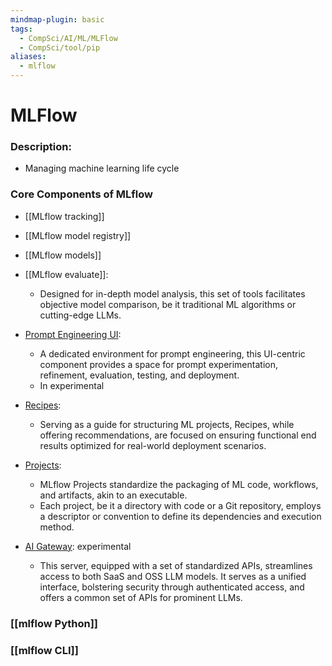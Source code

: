 ```yaml
---
mindmap-plugin: basic
tags:
  - CompSci/AI/ML/MLFlow
  - CompSci/tool/pip
aliases:
  - mlflow
---
```

# MLFlow
### Description:
- Managing machine learning life cycle
### Core Components of MLflow
- [[MLflow tracking]]
- [[MLflow model registry]]
- [[MLflow models]]
- [[MLflow evaluate]]: 
	- Designed for in-depth model analysis, this set of tools facilitates objective model comparison, be it traditional ML algorithms or cutting-edge LLMs.
    
- [Prompt Engineering UI](https://mlflow.org/docs/latest/llms/prompt-engineering/index.html#prompt-engineering): 
	- A dedicated environment for prompt engineering, this UI-centric component provides a space for prompt experimentation, refinement, evaluation, testing, and deployment.
	- In experimental
- [Recipes](https://mlflow.org/docs/latest/recipes.html#recipes): 
	- Serving as a guide for structuring ML projects, Recipes, while offering recommendations, are focused on ensuring functional end results optimized for real-world deployment scenarios.
- [Projects](https://mlflow.org/docs/latest/projects.html#projects): 
	- MLflow Projects standardize the packaging of ML code, workflows, and artifacts, akin to an executable. 
	- Each project, be it a directory with code or a Git repository, employs a descriptor or convention to define its dependencies and execution method.
- [AI Gateway](https://mlflow.org/docs/latest/llms/gateway/index.html#gateway): experimental
	- This server, equipped with a set of standardized APIs, streamlines access to both SaaS and OSS LLM models. It serves as a unified interface, bolstering security through authenticated access, and offers a common set of APIs for prominent LLMs.
### [[mlflow Python]]
### [[mlflow CLI]]